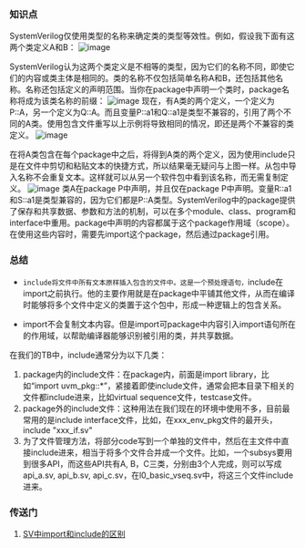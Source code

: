 ### 知识点
SystemVerilog仅使用类型的名称来确定类的类型等效性。例如，假设我下面有这两个类定义A和B：
![image](https://github.com/bulaqi/IC-DV.github.io/assets/55919713/ac294ee9-fc40-4f46-a16c-8d8238519b98)

SystemVerilog认为这两个类定义是不相等的类型，因为它们的名称不同，即使它们的内容或类主体是相同的。类的名称不仅包括简单名称A和B，还包括其他名称。名称还包括定义的声明范围。当你在package中声明一个类时，package名称将成为该类名称的前缀：
![image](https://github.com/bulaqi/IC-DV.github.io/assets/55919713/ec2a2ed7-dd00-41f8-b643-ab0ced7a3628)
 现在，有A类的两个定义，一个定义为P::A，另一个定义为Q::A。而且变量P::a1和Q::a1是类型不兼容的，引用了两个不同的A类。使用包含文件重写以上示例将导致相同的情况，即还是两个不兼容的类定义。
![image](https://github.com/bulaqi/IC-DV.github.io/assets/55919713/6d422653-30c9-48cc-a7dc-41d5c843d7ac)

在将A类包含在每个package中之后，将得到A类的两个定义，因为使用include只是在文件中剪切和粘贴文本的快捷方式，所以结果毫无疑问与上图一样。从包中导入名称不会重复文本。这样就可以从另一个软件包中看到该名称，而无需复制定义。
![image](https://github.com/bulaqi/IC-DV.github.io/assets/55919713/56a6947c-57b5-4839-81f6-2c8129b04325)
类A在package P中声明，并且仅在package P中声明。变量R::a1和S::a1是类型兼容的，因为它们都是P::A类型。SystemVerilog中的package提供了保存和共享数据、参数和方法的机制，可以在多个module、class、program和interface中重用。package中声明的内容都属于这个package作用域（scope）。在使用这些内容时，需要先import这个package，然后通过package引用。



### 总结

- `include将文件中所有文本原样插入包含的文件中。这是一个预处理语句，`include在import之前执行。他的主要作用就是在package中平铺其他文件，从而在编译时能够将多个文件中定义的类置于这个包中，形成一种逻辑上的包含关系。

- import不会复制文本内容。但是import可package中内容引入import语句所在的作用域，以帮助编译器能够识别被引用的类，并共享数据。
    
在我们的TB中，include通常分为以下几类：

1. package内的include文件：在package内，前面是import library，比如“import uvm_pkg::*”，紧接着即使include文件，通常会把本目录下相关的文件都include进来，比如virtual sequence文件，testcase文件。
2. package外的include文件：这种用法在我们现在的环境中使用不多，目前最常用的是include interface文件，比如，在xxx_env_pkg文件的最开头，include "xxx_if.sv"
3. 为了文件管理方法，将部分code写到一个单独的文件中，然后在主文件中直接include进来，相当于将多个文件合并成一个文件。比如，一个subsys要用到很多API，而这些API共有A, B，C三类，分别由3个人完成，则可以写成api_a.sv, api_b.sv, api_c.sv，在l0_basic_vseq.sv中，将这三个文件include进来。


### 传送门
1.  [SV中import和include的区别](https://blog.csdn.net/Andy_ICer/article/details/115679314)
